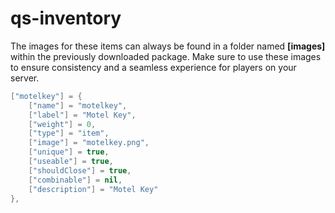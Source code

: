 # qs-inventory

The images for these items can always be found in a folder named **\[images]** within the previously downloaded package. Make sure to use these images to ensure consistency and a seamless experience for players on your server.

```lua
["motelkey"] = {
    ["name"] = "motelkey",
    ["label"] = "Motel Key",
    ["weight"] = 0,
    ["type"] = "item",
    ["image"] = "motelkey.png",
    ["unique"] = true,
    ["useable"] = true,
    ["shouldClose"] = true,
    ["combinable"] = nil,
    ["description"] = "Motel Key"
},
```
